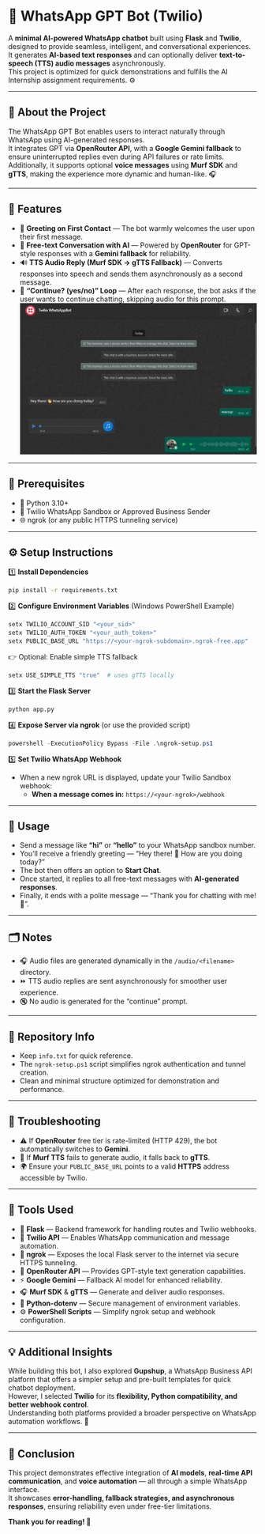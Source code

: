 # 💬 WhatsApp GPT Bot (Twilio)

A **minimal AI-powered WhatsApp chatbot** built using **Flask** and **Twilio**, designed to provide seamless, intelligent, and conversational experiences.  
It generates **AI-based text responses** and can optionally deliver **text-to-speech (TTS) audio messages** asynchronously.  
This project is optimized for quick demonstrations and fulfills the AI Internship assignment requirements. ⚙️  

---

## 🧠 About the Project  

The WhatsApp GPT Bot enables users to interact naturally through WhatsApp using AI-generated responses.  
It integrates GPT via **OpenRouter API**, with a **Google Gemini fallback** to ensure uninterrupted replies even during API failures or rate limits.  
Additionally, it supports optional **voice messages** using **Murf SDK** and **gTTS**, making the experience more dynamic and human-like. 🎧  

---

## 🌟 Features  

- 🤖 **Greeting on First Contact** — The bot warmly welcomes the user upon their first message.  
- 💬 **Free-text Conversation with AI** — Powered by **OpenRouter** for GPT-style responses with a **Gemini fallback** for reliability.  
- 🔊 **TTS Audio Reply (Murf SDK → gTTS Fallback)** — Converts responses into speech and sends them asynchronously as a second message.  
- 🔁 **“Continue? (yes/no)” Loop** — After each response, the bot asks if the user wants to continue chatting, skipping audio for this prompt.  
![Preview](image.png)

---

## 🧩 Prerequisites  

- 🐍 Python 3.10+  
- 📱 Twilio WhatsApp Sandbox or Approved Business Sender  
- 🌐 ngrok (or any public HTTPS tunneling service)  

---

## ⚙️ Setup Instructions  

1️⃣ **Install Dependencies**  
```bash
pip install -r requirements.txt
```

2️⃣ **Configure Environment Variables** (Windows PowerShell Example)  
```powershell
setx TWILIO_ACCOUNT_SID "<your_sid>"
setx TWILIO_AUTH_TOKEN "<your_auth_token>"
setx PUBLIC_BASE_URL "https://<your-ngrok-subdomain>.ngrok-free.app"
```

👉 Optional: Enable simple TTS fallback  
```powershell
setx USE_SIMPLE_TTS "true"  # uses gTTS locally
```

3️⃣ **Start the Flask Server**  
```bash
python app.py
```

4️⃣ **Expose Server via ngrok** (or use the provided script)  
```powershell
powershell -ExecutionPolicy Bypass -File .\ngrok-setup.ps1
```

5️⃣ **Set Twilio WhatsApp Webhook**  
- When a new ngrok URL is displayed, update your Twilio Sandbox webhook:  
  - **When a message comes in:** `https://<your-ngrok>/webhook`  

---

## 💬 Usage  

- Send a message like **“hi”** or **“hello”** to your WhatsApp sandbox number.  
- You’ll receive a friendly greeting — “Hey there! 👋 How are you doing today?”  
- The bot then offers an option to **Start Chat**.  
- Once started, it replies to all free-text messages with **AI-generated responses**.  
- Finally, it ends with a polite message — “Thank you for chatting with me! 🌟”.  

---

## 🗂️ Notes  

- 🎧 Audio files are generated dynamically in the `/audio/<filename>` directory.  
- ⏩ TTS audio replies are sent asynchronously for smoother user experience.  
- 🔇 No audio is generated for the “continue” prompt.  

---

## 🧱 Repository Info  

- Keep `info.txt` for quick reference.  
- The `ngrok-setup.ps1` script simplifies ngrok authentication and tunnel creation.  
- Clean and minimal structure optimized for demonstration and performance.  

---

## 🧩 Troubleshooting  

- ⚠️ If **OpenRouter** free tier is rate-limited (HTTP 429), the bot automatically switches to **Gemini**.  
- 🔁 If **Murf TTS** fails to generate audio, it falls back to **gTTS**.  
- 🌍 Ensure your `PUBLIC_BASE_URL` points to a valid **HTTPS** address accessible by Twilio.  

---

## 🧰 Tools Used  

- 🧩 **Flask** — Backend framework for handling routes and Twilio webhooks.  
- 💬 **Twilio API** — Enables WhatsApp communication and message automation.  
- 🔗 **ngrok** — Exposes the local Flask server to the internet via secure HTTPS tunneling.  
- 🧠 **OpenRouter API** — Provides GPT-style text generation capabilities.  
- ⚡ **Google Gemini** — Fallback AI model for enhanced reliability.  
- 🎧 **Murf SDK** & **gTTS** — Generate and deliver audio responses.  
- 🧾 **Python-dotenv** — Secure management of environment variables.  
- ⚙️ **PowerShell Scripts** — Simplify ngrok setup and webhook configuration.  

---

## 💡 Additional Insights  

While building this bot, I also explored **Gupshup**, a WhatsApp Business API platform that offers a simpler setup and pre-built templates for quick chatbot deployment.  
However, I selected **Twilio** for its **flexibility, Python compatibility, and better webhook control**.  
Understanding both platforms provided a broader perspective on WhatsApp automation workflows. 🚀  

---

## 🏁 Conclusion  

This project demonstrates effective integration of **AI models**, **real-time API communication**, and **voice automation** — all through a simple WhatsApp interface.  
It showcases **error-handling, fallback strategies, and asynchronous responses**, ensuring reliability even under free-tier limitations.  

**Thank you for reading! 🌟**
